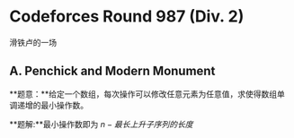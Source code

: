 # Codeforces Round 987 (Div. 2) 

滑铁卢的一场

## A. Penchick and Modern Monument

**题意：**给定一个数组，每次操作可以修改任意元素为任意值，求使得数组单调递增的最小操作数。

**题解:**最小操作数即为 $n-最长上升子序列的长度$